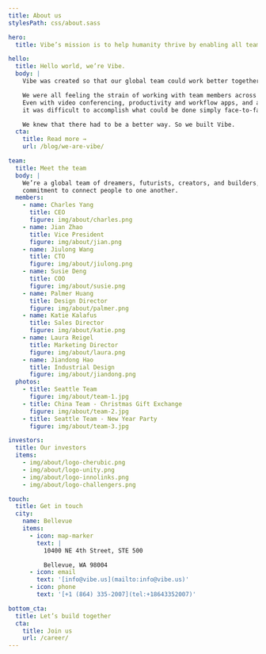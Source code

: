 ```yaml
---
title: About us
stylesPath: css/about.sass

hero:
  title: Vibe’s mission is to help humanity thrive by enabling all teams to work together effortlessly

hello:
  title: Hello world, we’re Vibe.
  body: |
    Vibe was created so that our global team could work better together. 

    We were all feeling the strain of working with team members across different locations.
    Even with video conferencing, productivity and workflow apps, and a commitment to a distributed team,
    it was difficult to accomplish what could be done simply face-to-face. We still felt disconnected.

    We knew that there had to be a better way. So we built Vibe. 
  cta:
    title: Read more →
    url: /blog/we-are-vibe/

team:
  title: Meet the team
  body: |
    We’re a global team of dreamers, futurists, creators, and builders, all united by a shared
    commitment to connect people to one another.
  members:
    - name: Charles Yang
      title: CEO
      figure: img/about/charles.png
    - name: Jian Zhao
      title: Vice President
      figure: img/about/jian.png
    - name: Jiulong Wang
      title: CTO
      figure: img/about/jiulong.png
    - name: Susie Deng
      title: COO
      figure: img/about/susie.png
    - name: Palmer Huang
      title: Design Director
      figure: img/about/palmer.png
    - name: Katie Kalafus
      title: Sales Director
      figure: img/about/katie.png
    - name: Laura Reigel
      title: Marketing Director
      figure: img/about/laura.png
    - name: Jiandong Hao
      title: Industrial Design
      figure: img/about/jiandong.png
  photos:
    - title: Seattle Team
      figure: img/about/team-1.jpg
    - title: China Team - Christmas Gift Exchange
      figure: img/about/team-2.jpg
    - title: Seattle Team - New Year Party
      figure: img/about/team-3.jpg

investors:
  title: Our investors
  items:
    - img/about/logo-cherubic.png
    - img/about/logo-unity.png
    - img/about/logo-innolinks.png
    - img/about/logo-challengers.png

touch:
  title: Get in touch
  city:
    name: Bellevue
    items:
      - icon: map-marker
        text: |
          10400 NE 4th Street, STE 500

          Bellevue, WA 98004
      - icon: email
        text: '[info@vibe.us](mailto:info@vibe.us)'
      - icon: phone
        text: '[+1 (864) 335-2007](tel:+18643352007)'

bottom_cta:
  title: Let’s build together
  cta:
    title: Join us
    url: /career/
---
```

